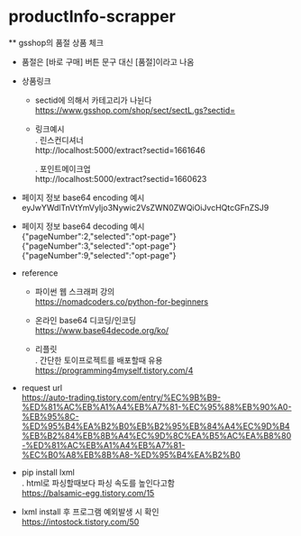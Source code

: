 # productInfo-scrapper

** gsshop의 품절 상품 체크

  - 품절은 [바로 구매] 버튼 문구 대신 [품절]이라고 나옴

* 상품링크
  - sectid에 의해서 카테고리가 나뉜다   
  https://www.gsshop.com/shop/sect/sectL.gs?sectid=
  
  - 링크예시   
    . 린스컨디셔너   
    http://localhost:5000/extract?sectid=1661646

    . 포인트메이크업   
    http://localhost:5000/extract?sectid=1660623

* 페이지 정보 base64 encoding 예시   
  eyJwYWdlTnVtYmVyIjo3Nywic2VsZWN0ZWQiOiJvcHQtcGFnZSJ9

* 페이지 정보 base64 decoding 예시   
  {"pageNumber":2,"selected":"opt-page"}   
  {"pageNumber":3,"selected":"opt-page"}   
  {"pageNumber":9,"selected":"opt-page"}   


* reference

  - 파이썬 웹 스크래퍼 강의   
  https://nomadcoders.co/python-for-beginners

  - 온라인 base64 디코딩/인코딩   
  https://www.base64decode.org/ko/

  - 리플릿   
  . 간단한 토이프로젝트를 배포할때 유용   
    https://programming4myself.tistory.com/4

- request url   
https://auto-trading.tistory.com/entry/%EC%9B%B9-%ED%81%AC%EB%A1%A4%EB%A7%81-%EC%95%88%EB%90%A0-%EB%95%8C-%ED%95%B4%EA%B2%B0%EB%B2%95%EB%84%A4%EC%9D%B4%EB%B2%84%EB%8B%A4%EC%9D%8C%EA%B5%AC%EA%B8%80-%ED%81%AC%EB%A1%A4%EB%A7%81-%EC%B0%A8%EB%8B%A8-%ED%95%B4%EA%B2%B0

- pip install lxml   
  . html로 파싱할때보다 파싱 속도를 높인다고함   
    https://balsamic-egg.tistory.com/15

- lxml install 후 프로그램 예외발생 시  확인   
  https://intostock.tistory.com/50

